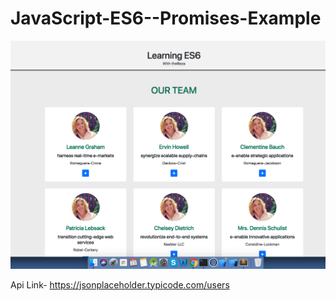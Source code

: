 # JavaScript-ES6--Promises-Example

<img src="https://github.com/therezacuet/JavaScript-ES6--Promises-Example/blob/master/promises.png"/>

Api Link- https://jsonplaceholder.typicode.com/users
